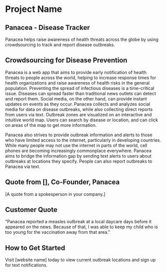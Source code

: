 # Project Name #

<!-- 
> This material was originally posted [here](http://www.quora.com/What-is-Amazons-approach-to-product-development-and-product-management). It is reproduced here for posterities sake.

There is an approach called "working backwards" that is widely used at Amazon. They work backwards from the customer, rather than starting with an idea for a product and trying to bolt customers onto it. While working backwards can be applied to any specific product decision, using this approach is especially important when developing new products or features.

For new initiatives a product manager typically starts by writing an internal press release announcing the finished product. The target audience for the press release is the new/updated product's customers, which can be retail customers or internal users of a tool or technology. Internal press releases are centered around the customer problem, how current solutions (internal or external) fail, and how the new product will blow away existing solutions.

If the benefits listed don't sound very interesting or exciting to customers, then perhaps they're not (and shouldn't be built). Instead, the product manager should keep iterating on the press release until they've come up with benefits that actually sound like benefits. Iterating on a press release is a lot less expensive than iterating on the product itself (and quicker!).

If the press release is more than a page and a half, it is probably too long. Keep it simple. 3-4 sentences for most paragraphs. Cut out the fat. Don't make it into a spec. You can accompany the press release with a FAQ that answers all of the other business or execution questions so the press release can stay focused on what the customer gets. My rule of thumb is that if the press release is hard to write, then the product is probably going to suck. Keep working at it until the outline for each paragraph flows. 

Oh, and I also like to write press-releases in what I call "Oprah-speak" for mainstream consumer products. Imagine you're sitting on Oprah's couch and have just explained the product to her, and then you listen as she explains it to her audience. That's "Oprah-speak", not "Geek-speak".

Once the project moves into development, the press release can be used as a touchstone; a guiding light. The product team can ask themselves, "Are we building what is in the press release?" If they find they're spending time building things that aren't in the press release (overbuilding), they need to ask themselves why. This keeps product development focused on achieving the customer benefits and not building extraneous stuff that takes longer to build, takes resources to maintain, and doesn't provide real customer benefit (at least not enough to warrant inclusion in the press release).
 -->
 
## Panacea - Disease Tracker ##

  Panacea helps raise awareness of health threats across the globe by using crowdsourcing to track and report disease outbreaks.

## Crowdsourcing for Disease Prevention ##

Panacea is a web app that aims to provide early notification of health threats to people across the world, helping to increase response times for health organizations and raise awareness of health risks in the general population. Preventing the spread of infectious diseases is a time-critical issue. Diseases can spread faster than traditional news outlets can detect and report them. Social media, on the other hand, can provide instant updates on events as they occur. Panacea collects and analyzes social media for data on disease outbreaks, while also collecting direct reports from users via text. Outbreak zones are visualized on an interactive and intuitive world map. Users can search by disease or location, and can click on areas of the map to get more information. 

Panacea also strives to provide outbreak information and alerts to those who have limited access to the internet, particularly in developing countries. While many people may not use the internet in parts of the world, cell phones are becoming increasingly commonplace everywhere. Panacea aims to bridge the information gap by sending text alerts to users about outbreaks at locations they specify. People can also report outbreaks to Panacea via text.  

## Quote from [], Co-Founder, Panacea ##

[A quote from a spokesperson in your company.]

## Customer Quote ##

"Panacea reported a measles outbreak at a local daycare days before it appeared on the news. Because of that, I was able to keep my child who is too young for the vaccination away from that area."

## How to Get Started ##

Visit [website name] today to view current outbreak locations and sign up for text notifications.
